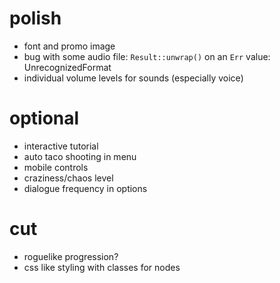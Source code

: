 # polish
- font and promo image
- bug with some audio file: `Result::unwrap()` on an `Err` value: UnrecognizedFormat
- individual volume levels for sounds (especially voice)

# optional
- interactive tutorial
- auto taco shooting in menu
- mobile controls
- craziness/chaos level
- dialogue frequency in options

# cut
- roguelike progression?
- css like styling with classes for nodes